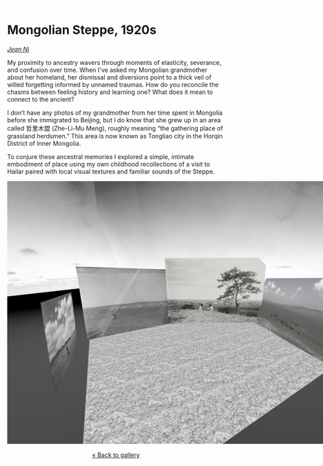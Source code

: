 <img style="float:left;" alt="" src="images/empty.png" />

# Mongolian Steppe, 1920s

_[Jean Ni](https://jean-ni.space/)_

My proximity to ancestry wavers through moments of elasticity, severance, and confusion over time. When I've asked my Mongolian grandmother about her homeland, her dismissal and diversions point to a thick veil of willed forgetting informed by unnamed traumas. How do you reconcile the chasms between feeling history and learning one? What does it mean to connect to the ancient?

I don’t have any photos of my grandmother from her time spent in Mongolia before she immigrated to Beijing, but I do know that she grew up in an area called 哲里木盟 (Zhe-Li-Mu Meng), roughly meaning “the gathering place of grassland herdsmen.” This area is now known as Tongliao city in the Horqin District of Inner Mongolia. 

To conjure these ancestral memories I explored a simple, intimate embodiment of place using my own childhood recollections of a visit to Hailar paired with local visual textures and familiar sounds of the Steppe.

<img src="images/jean-ni-1.jpg" style="max-width:900px;" />

<center><p>

[&laquo; Back to gallery](#)

</p></center>

<style>

header {
  background-image: url('images/jean-ni.jpg');
}

</style>


